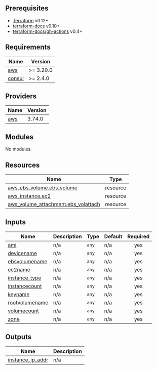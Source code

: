 <!-- BEGIN_TF_DOCS -->
## Prerequisites

- [Terraform](https://www.terraform.io) v0.12+
- [terraform-docs](https://github.com/terraform-docs/terraform-docs) v0.10+
- [terraform-docs/gh-actions](https://github.com/terraform-docs/gh-actions) v0.4+

## Requirements

| Name | Version |
|------|---------|
| <a name="requirement_aws"></a> [aws](#requirement\_aws) | >= 3.20.0 |
| <a name="requirement_consul"></a> [consul](#requirement\_consul) | >= 2.4.0 |

## Providers

| Name | Version |
|------|---------|
| <a name="provider_aws"></a> [aws](#provider\_aws) | 3.74.0 |

## Modules

No modules.

## Resources

| Name | Type |
|------|------|
| [aws_ebs_volume.ebs_volume](https://registry.terraform.io/providers/hashicorp/aws/latest/docs/resources/ebs_volume) | resource |
| [aws_instance.ec2](https://registry.terraform.io/providers/hashicorp/aws/latest/docs/resources/instance) | resource |
| [aws_volume_attachment.ebs_volattach](https://registry.terraform.io/providers/hashicorp/aws/latest/docs/resources/volume_attachment) | resource |

## Inputs

| Name | Description | Type | Default | Required |
|------|-------------|------|---------|:--------:|
| <a name="input_ami"></a> [ami](#input\_ami) | n/a | `any` | n/a | yes |
| <a name="input_devicename"></a> [devicename](#input\_devicename) | n/a | `any` | n/a | yes |
| <a name="input_ebsvolumename"></a> [ebsvolumename](#input\_ebsvolumename) | n/a | `any` | n/a | yes |
| <a name="input_ec2name"></a> [ec2name](#input\_ec2name) | n/a | `any` | n/a | yes |
| <a name="input_instance_type"></a> [instance\_type](#input\_instance\_type) | n/a | `any` | n/a | yes |
| <a name="input_instancecount"></a> [instancecount](#input\_instancecount) | n/a | `any` | n/a | yes |
| <a name="input_keyname"></a> [keyname](#input\_keyname) | n/a | `any` | n/a | yes |
| <a name="input_rootvolumename"></a> [rootvolumename](#input\_rootvolumename) | n/a | `any` | n/a | yes |
| <a name="input_volumecount"></a> [volumecount](#input\_volumecount) | n/a | `any` | n/a | yes |
| <a name="input_zone"></a> [zone](#input\_zone) | n/a | `any` | n/a | yes |

## Outputs

| Name | Description |
|------|-------------|
| <a name="output_instance_ip_addr"></a> [instance\_ip\_addr](#output\_instance\_ip\_addr) | n/a |
<!-- END_TF_DOCS -->
